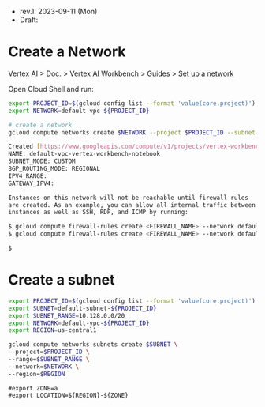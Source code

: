* rev.1: 2023-09-11 (Mon)
* Draft: 

# Create a Network
Vertex AI > Doc. > Vertex AI Workbench > Guides > [Set up a network](https://cloud.google.com/vertex-ai/docs/workbench/managed/networking)

Open Cloud Shell and run:
```bash
export PROJECT_ID=$(gcloud config list --format 'value(core.project)')
export NETWORK=default-vpc-${PROJECT_ID}

# create a network
gcloud compute networks create $NETWORK --project $PROJECT_ID --subnet-mode=custom --mtu=1460 --bgp-routing-mode=regional
```

```bash
Created [https://www.googleapis.com/compute/v1/projects/vertex-workbench-notebook/global/networks/default-vpc-vertex-workbench-notebook].
NAME: default-vpc-vertex-workbench-notebook
SUBNET_MODE: CUSTOM
BGP_ROUTING_MODE: REGIONAL
IPV4_RANGE: 
GATEWAY_IPV4: 

Instances on this network will not be reachable until firewall rules
are created. As an example, you can allow all internal traffic between
instances as well as SSH, RDP, and ICMP by running:

$ gcloud compute firewall-rules create <FIREWALL_NAME> --network default-vpc-vertex-workbench-notebook --allow tcp,udp,icmp --source-ranges <IP_RANGE>
$ gcloud compute firewall-rules create <FIREWALL_NAME> --network default-vpc-vertex-workbench-notebook --allow tcp:22,tcp:3389,icmp

$
```

# Create a subnet

```bash
export PROJECT_ID=$(gcloud config list --format 'value(core.project)')
export SUBNET=default-subnet-${PROJECT_ID}
export SUBNET_RANGE=10.128.0.0/20
export NETWORK=default-vpc-${PROJECT_ID}
export REGION=us-central1

gcloud compute networks subnets create $SUBNET \
--project=$PROJECT_ID \
--range=$SUBNET_RANGE \
--network=$NETWORK \
--region=$REGION
```

```
#export ZONE=a
#export LOCATION=${REGION}-${ZONE}
```

```
